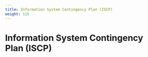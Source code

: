 ```yaml
---
title: Information System Contingency Plan (ISCP)
weight: 115
---
```

# Information System Contingency Plan (ISCP)

<!-- 
todo:

- Give brief narrative followed by an example of the user guide

 -->
